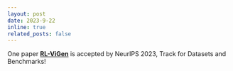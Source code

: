 ```yaml
---
layout: post
date: 2023-9-22 
inline: true
related_posts: false
---
```


One paper [**RL-ViGen**](https://gemcollector.github.io/RL-ViGen/) is accepted by NeurIPS 2023, Track for Datasets and Benchmarks!